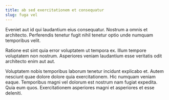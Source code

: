 ```yaml
---
title: ab sed exercitationem et consequatur
slug: fuga vel
---
```


Eveniet aut id qui laudantium eius consequatur. Nostrum a omnis et architecto. Perferendis tenetur fugit nihil tenetur optio unde numquam temporibus velit.

Ratione est sint quia error voluptatem ut tempora ex. Illum tempore voluptatem non nostrum. Asperiores veniam laudantium esse veritatis odit architecto enim aut aut.

Voluptatem nobis temporibus laborum tenetur incidunt explicabo et. Autem nesciunt quae dolore dolore quia exercitationem. Hic numquam veniam eaque. Temporibus magni vel dolorum est nostrum nam fugiat expedita. Quia eum quos. Exercitationem asperiores magni et asperiores et esse deleniti.
